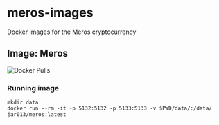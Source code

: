 # meros-images
Docker images for the Meros cryptocurrency

## Image: Meros

![Docker Pulls](https://img.shields.io/docker/pulls/jar013/meros)

### Running image

```shell script
mkdir data
docker run --rm -it -p 5132:5132 -p 5133:5133 -v $PWD/data/:/data/ jar013/meros:latest
```